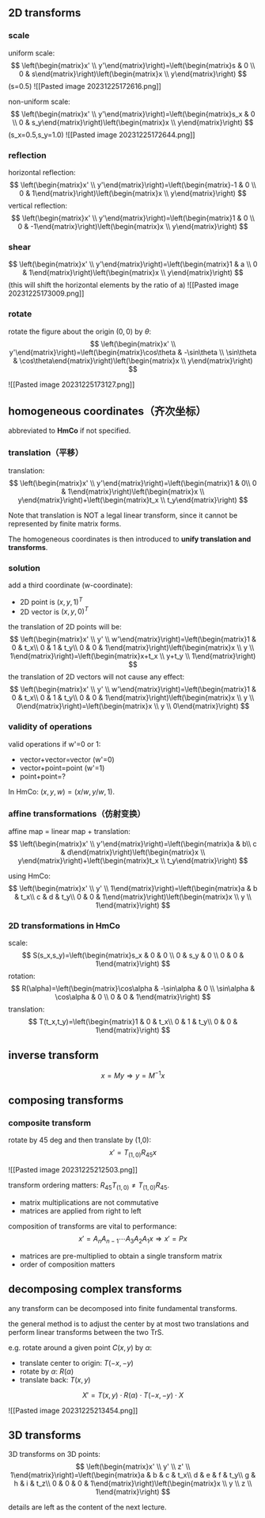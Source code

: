 
## 2D transforms

### scale

uniform scale:
$$
\left(\begin{matrix}x' \\ y'\end{matrix}\right)=\left(\begin{matrix}s & 0 \\ 0 & s\end{matrix}\right)\left(\begin{matrix}x \\ y\end{matrix}\right)
$$
(s=0.5)
![[Pasted image 20231225172616.png]]

non-uniform scale:
$$
\left(\begin{matrix}x' \\ y'\end{matrix}\right)=\left(\begin{matrix}s_x & 0 \\ 0 & s_y\end{matrix}\right)\left(\begin{matrix}x \\ y\end{matrix}\right)
$$
(s_x=0.5,s_y=1.0)
![[Pasted image 20231225172644.png]]
### reflection

horizontal reflection:
$$
\left(\begin{matrix}x' \\ y'\end{matrix}\right)=\left(\begin{matrix}-1 & 0 \\ 0 & 1\end{matrix}\right)\left(\begin{matrix}x \\ y\end{matrix}\right)
$$
vertical reflection:
$$
\left(\begin{matrix}x' \\ y'\end{matrix}\right)=\left(\begin{matrix}1 & 0 \\ 0 & -1\end{matrix}\right)\left(\begin{matrix}x \\ y\end{matrix}\right)
$$

### shear

$$
\left(\begin{matrix}x' \\ y'\end{matrix}\right)=\left(\begin{matrix}1 & a \\ 0 & 1\end{matrix}\right)\left(\begin{matrix}x \\ y\end{matrix}\right)
$$
(this will shift the horizontal elements by the ratio of a)
![[Pasted image 20231225173009.png]]

### rotate

rotate the figure about the origin $(0,0)$ by $\theta$:
$$
\left(\begin{matrix}x' \\ y'\end{matrix}\right)=\left(\begin{matrix}\cos\theta & -\sin\theta \\ \sin\theta & \cos\theta\end{matrix}\right)\left(\begin{matrix}x \\ y\end{matrix}\right)
$$

![[Pasted image 20231225173127.png]]

## homogeneous coordinates（齐次坐标）

abbreviated to **HmCo** if not specified.

### translation（平移）

translation:
$$
\left(\begin{matrix}x' \\ y'\end{matrix}\right)=\left(\begin{matrix}1 & 0\\ 0 & 1\end{matrix}\right)\left(\begin{matrix}x \\ y\end{matrix}\right)+\left(\begin{matrix}t_x \\ t_y\end{matrix}\right)
$$

Note that translation is NOT a legal linear transform, since it cannot be represented by finite matrix forms.

The homogeneous coordinates is then introduced to **unify translation and transforms**.

### solution

add a third coordinate (w-coordinate):
- 2D point is $(x,y,1)^T$
- 2D vector is $(x,y,0)^T$

the translation of 2D points will be:
$$
\left(\begin{matrix}x' \\ y' \\ w'\end{matrix}\right)=\left(\begin{matrix}1 & 0 & t_x\\ 0 & 1 & t_y\\ 0 & 0 & 1\end{matrix}\right)\left(\begin{matrix}x \\ y \\ 1\end{matrix}\right)=\left(\begin{matrix}x+t_x \\ y+t_y \\ 1\end{matrix}\right)
$$
the translation of 2D vectors will not cause any effect:
$$
\left(\begin{matrix}x' \\ y' \\ w'\end{matrix}\right)=\left(\begin{matrix}1 & 0 & t_x\\ 0 & 1 & t_y\\ 0 & 0 & 1\end{matrix}\right)\left(\begin{matrix}x \\ y \\ 0\end{matrix}\right)=\left(\begin{matrix}x \\ y \\ 0\end{matrix}\right)
$$

### validity of operations

valid operations if w'=0 or 1:
- vector+vector=vector (w'=0)
- vector+point=point (w'=1)
- point+point=?

In HmCo: $(x,y,w)=(x/w,y/w,1)$.

### affine transformations（仿射变换）

affine map = linear map + translation:
$$
\left(\begin{matrix}x' \\ y'\end{matrix}\right)=\left(\begin{matrix}a & b\\ c & d\end{matrix}\right)\left(\begin{matrix}x \\ y\end{matrix}\right)+\left(\begin{matrix}t_x \\ t_y\end{matrix}\right)
$$

using HmCo:
$$
\left(\begin{matrix}x' \\ y' \\ 1\end{matrix}\right)=\left(\begin{matrix}a & b & t_x\\ c & d & t_y\\ 0 & 0 & 1\end{matrix}\right)\left(\begin{matrix}x \\ y \\ 1\end{matrix}\right)
$$

### 2D transformations in HmCo

scale:
$$
S(s_x,s_y)=\left(\begin{matrix}s_x & 0 & 0 \\ 0 & s_y & 0 \\ 0 & 0 & 1\end{matrix}\right)
$$
rotation:
$$
R(\alpha)=\left(\begin{matrix}\cos\alpha & -\sin\alpha & 0 \\ \sin\alpha & \cos\alpha & 0 \\ 0 & 0 & 1\end{matrix}\right)
$$
translation:
$$
T(t_x,t_y)=\left(\begin{matrix}1 & 0 & t_x\\ 0 & 1 & t_y\\ 0 & 0 & 1\end{matrix}\right)
$$

## inverse transform

$$
x=My\Rightarrow y=M^{-1}x
$$

## composing transforms

### composite transform

rotate by 45 deg and then translate by (1,0):
$$
x'=T_{(1,0)}R_{45}x
$$

![[Pasted image 20231225212503.png]]

transform ordering matters: $R_{45}T_{(1,0)}\neq T_{(1,0)}R_{45}$. 
- matrix multiplications are not commutative
- matrices are applied from right to left

composition of transforms are vital to performance:
$$
x'=A_n A_{n-1} \cdots A_3A_2A_1x\Rightarrow x'=Px
$$
- matrices are pre-multiplied to obtain a single transform matrix
- order of composition matters

## decomposing complex transforms

any transform can be decomposed into finite fundamental transforms.

the general method is to adjust the center by at most two translations and perform linear transforms between the two TrS.

e.g. rotate around a given point $C(x,y)$ by $\alpha$:
- translate center to origin: $T(-x,-y)$
- rotate by $\alpha$: $R(\alpha)$
- translate back: $T(x,y)$

$$
X'=T(x,y)\cdot R(\alpha)\cdot T(-x,-y)\cdot X
$$

![[Pasted image 20231225213454.png]]

## 3D transforms

3D transforms on 3D points:
$$
\left(\begin{matrix}x' \\ y' \\ z' \\ 1\end{matrix}\right)=\left(\begin{matrix}a & b & c & t_x\\ d & e & f & t_y\\ g & h & i & t_z\\ 0 & 0 & 0 & 1\end{matrix}\right)\left(\begin{matrix}x \\ y \\ z \\ 1\end{matrix}\right)
$$

details are left as the content of the next lecture.